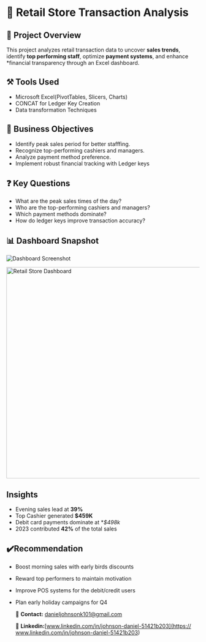 # 🏬 Retail Store Transaction Analysis

## 📖 Project Overview
This project analyzes retail transaction data to uncover **sales trends**, identify **top performing staff**, optimize **payment systems**, and enhance *financial transparency through an Excel dashboard.

## ⚒️ Tools Used
- Microsoft Excel(PivotTables, Slicers, Charts)
- CONCAT for Ledger Key Creation
- Data transformation Techniques

## 🎯 Business Objectives
- Identify peak sales period for better stafffing.
- Recognize top-performing cashiers and managers.
- Analyze payment method preference.
- Implement robust financial tracking with Ledger keys

## ❓ Key Questions
- What are the peak sales times of the day?
- Who are the top-performing cashiers and managers?
- Which payment methods dominate?
- How do ledger keys improve transaction accuracy?

## 📊 Dashboard Snapshot
![Dashboard Screenshot](images/dashboard.png)

<img width="1069" height="552" alt="Retail Store Dashboard" src="https://github.com/user-attachments/assets/a7679945-6a4a-443e-ad9b-68dc2d09f96f" />

## Insights
- Evening sales lead at **39%**
- Top Cashier generated **$459K**
- Debit card payments dominate at **$498k*
- 2023 contributed **42%** of the total sales

## ✔️Recommendation
- Boost morning sales with early birds discounts
- Reward top performers to maintain motivation
- Improve POS systems for the debit/credit users
- Plan early holiday campaigns for Q4

  📧 **Contact:** [danieljohnsonk101@gmail.com](mailto:danieljohnsonk101@gmail.com)
  
  🔗 **Linkedin:**[www.linkedin.com/in/johnson-daniel-51421b203](https:// www.linkedin.com/in/johnson-daniel-51421b203)
  
